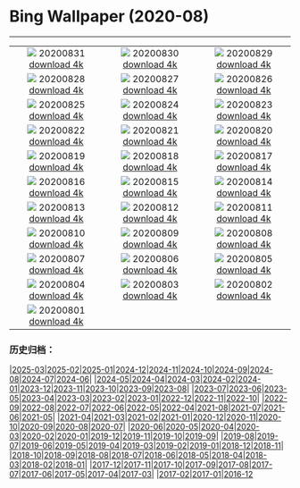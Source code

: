 # Bing Wallpaper (2020-08)
**************
| | | |
|:-:|:-:|:-:|
| ![](https://www.bing.com/th?id=OHR.PRNLCavern_EN-US7693319589_1920x1080.jpg) 20200831 [download 4k](https://www.bing.com/th?id=OHR.PRNLCavern_EN-US7693319589_UHD.jpg) | ![](https://www.bing.com/th?id=OHR.MakeHay_EN-US3538917204_1920x1080.jpg) 20200830 [download 4k](https://www.bing.com/th?id=OHR.MakeHay_EN-US3538917204_UHD.jpg) | ![](https://www.bing.com/th?id=OHR.BicycleSculptures_EN-US3449807795_1920x1080.jpg) 20200829 [download 4k](https://www.bing.com/th?id=OHR.BicycleSculptures_EN-US3449807795_UHD.jpg) |
| ![](https://www.bing.com/th?id=OHR.MonteCristo_EN-US3353853394_1920x1080.jpg) 20200828 [download 4k](https://www.bing.com/th?id=OHR.MonteCristo_EN-US3353853394_UHD.jpg) | ![](https://www.bing.com/th?id=OHR.SailingStone_EN-US8158160103_1920x1080.jpg) 20200827 [download 4k](https://www.bing.com/th?id=OHR.SailingStone_EN-US8158160103_UHD.jpg) | ![](https://www.bing.com/th?id=OHR.OkanaganSpots_EN-US8113040044_1920x1080.jpg) 20200826 [download 4k](https://www.bing.com/th?id=OHR.OkanaganSpots_EN-US8113040044_UHD.jpg) |
| ![](https://www.bing.com/th?id=OHR.PancakeRocks_EN-US1220361824_1920x1080.jpg) 20200825 [download 4k](https://www.bing.com/th?id=OHR.PancakeRocks_EN-US1220361824_UHD.jpg) | ![](https://www.bing.com/th?id=OHR.CrystalRiver_EN-US8025232239_1920x1080.jpg) 20200824 [download 4k](https://www.bing.com/th?id=OHR.CrystalRiver_EN-US8025232239_UHD.jpg) | ![](https://www.bing.com/th?id=OHR.AugustStargazing_EN-US7610682262_1920x1080.jpg) 20200823 [download 4k](https://www.bing.com/th?id=OHR.AugustStargazing_EN-US7610682262_UHD.jpg) |
| ![](https://www.bing.com/th?id=OHR.UrquhartCastle_EN-US7977703153_1920x1080.jpg) 20200822 [download 4k](https://www.bing.com/th?id=OHR.UrquhartCastle_EN-US7977703153_UHD.jpg) | ![](https://www.bing.com/th?id=OHR.MulticolorBuoys_EN-US7941972841_1920x1080.jpg) 20200821 [download 4k](https://www.bing.com/th?id=OHR.MulticolorBuoys_EN-US7941972841_UHD.jpg) | ![](https://www.bing.com/th?id=OHR.IcelandHighlands_EN-US7904530738_1920x1080.jpg) 20200820 [download 4k](https://www.bing.com/th?id=OHR.IcelandHighlands_EN-US7904530738_UHD.jpg) |
| ![](https://www.bing.com/th?id=OHR.PhotographyEmperor_EN-US7865787520_1920x1080.jpg) 20200819 [download 4k](https://www.bing.com/th?id=OHR.PhotographyEmperor_EN-US7865787520_UHD.jpg) | ![](https://www.bing.com/th?id=OHR.TennesseeWoman_EN-US7833645016_1920x1080.jpg) 20200818 [download 4k](https://www.bing.com/th?id=OHR.TennesseeWoman_EN-US7833645016_UHD.jpg) | ![](https://www.bing.com/th?id=OHR.BorobudurTemple_EN-US7797430626_1920x1080.jpg) 20200817 [download 4k](https://www.bing.com/th?id=OHR.BorobudurTemple_EN-US7797430626_UHD.jpg) |
| ![](https://www.bing.com/th?id=OHR.BurrowingOwl_EN-US7737468266_1920x1080.jpg) 20200816 [download 4k](https://www.bing.com/th?id=OHR.BurrowingOwl_EN-US7737468266_UHD.jpg) | ![](https://www.bing.com/th?id=OHR.AcadianDay_EN-US7700672584_1920x1080.jpg) 20200815 [download 4k](https://www.bing.com/th?id=OHR.AcadianDay_EN-US7700672584_UHD.jpg) | ![](https://www.bing.com/th?id=OHR.HuntsMesa_EN-US7660712032_1920x1080.jpg) 20200814 [download 4k](https://www.bing.com/th?id=OHR.HuntsMesa_EN-US7660712032_UHD.jpg) |
| ![](https://www.bing.com/th?id=OHR.WWMatera_EN-US7770749293_1920x1080.jpg) 20200813 [download 4k](https://www.bing.com/th?id=OHR.WWMatera_EN-US7770749293_UHD.jpg) | ![](https://www.bing.com/th?id=OHR.TRex_EN-US7513536381_1920x1080.jpg) 20200812 [download 4k](https://www.bing.com/th?id=OHR.TRex_EN-US7513536381_UHD.jpg) | ![](https://www.bing.com/th?id=OHR.SeaFireflies_EN-US7467298206_1920x1080.jpg) 20200811 [download 4k](https://www.bing.com/th?id=OHR.SeaFireflies_EN-US7467298206_UHD.jpg) |
| ![](https://www.bing.com/th?id=OHR.LionDay_EN-US7411831317_1920x1080.jpg) 20200810 [download 4k](https://www.bing.com/th?id=OHR.LionDay_EN-US7411831317_UHD.jpg) | ![](https://www.bing.com/th?id=OHR.LassenPeak_EN-US7363073851_1920x1080.jpg) 20200809 [download 4k](https://www.bing.com/th?id=OHR.LassenPeak_EN-US7363073851_UHD.jpg) | ![](https://www.bing.com/th?id=OHR.InfinityBridge_EN-US7273466905_1920x1080.jpg) 20200808 [download 4k](https://www.bing.com/th?id=OHR.InfinityBridge_EN-US7273466905_UHD.jpg) |
| ![](https://www.bing.com/th?id=OHR.WhaleHug_EN-US7230997767_1920x1080.jpg) 20200807 [download 4k](https://www.bing.com/th?id=OHR.WhaleHug_EN-US7230997767_UHD.jpg) | ![](https://www.bing.com/th?id=OHR.Rettungsstation_EN-US6913294738_1920x1080.jpg) 20200806 [download 4k](https://www.bing.com/th?id=OHR.Rettungsstation_EN-US6913294738_UHD.jpg) | ![](https://www.bing.com/th?id=OHR.OysterFarm_EN-US6831036158_1920x1080.jpg) 20200805 [download 4k](https://www.bing.com/th?id=OHR.OysterFarm_EN-US6831036158_UHD.jpg) |
| ![](https://www.bing.com/th?id=OHR.VirginiaDeer_EN-US6758916176_1920x1080.jpg) 20200804 [download 4k](https://www.bing.com/th?id=OHR.VirginiaDeer_EN-US6758916176_UHD.jpg) | ![](https://www.bing.com/th?id=OHR.SaguaroLightning_EN-US6580736553_1920x1080.jpg) 20200803 [download 4k](https://www.bing.com/th?id=OHR.SaguaroLightning_EN-US6580736553_UHD.jpg) | ![](https://www.bing.com/th?id=OHR.IsolaBella_EN-US6478889007_1920x1080.jpg) 20200802 [download 4k](https://www.bing.com/th?id=OHR.IsolaBella_EN-US6478889007_UHD.jpg) |
| ![](https://www.bing.com/th?id=OHR.LavaShip_EN-US6422813488_1920x1080.jpg) 20200801 [download 4k](https://www.bing.com/th?id=OHR.LavaShip_EN-US6422813488_UHD.jpg) |  |  |

### 历史归档：

|[2025-03](/../2025-03/2025-03.md)|[2025-02](/../2025-02/2025-02.md)|[2025-01](/../2025-01/2025-01.md)|[2024-12](/../2024-12/2024-12.md)|[2024-11](/../2024-11/2024-11.md)|[2024-10](/../2024-10/2024-10.md)|[2024-09](/../2024-09/2024-09.md)|[2024-08](/../2024-08/2024-08.md)|[2024-07](/../2024-07/2024-07.md)|[2024-06](/../2024-06/2024-06.md)|
|[2024-05](/../2024-05/2024-05.md)|[2024-04](/../2024-04/2024-04.md)|[2024-03](/../2024-03/2024-03.md)|[2024-02](/../2024-02/2024-02.md)|[2024-01](/../2024-01/2024-01.md)|[2023-12](/../2023-12/2023-12.md)|[2023-11](/../2023-11/2023-11.md)|[2023-10](/../2023-10/2023-10.md)|[2023-09](/../2023-09/2023-09.md)|[2023-08](/../2023-08/2023-08.md)|
|[2023-07](/../2023-07/2023-07.md)|[2023-06](/../2023-06/2023-06.md)|[2023-05](/../2023-05/2023-05.md)|[2023-04](/../2023-04/2023-04.md)|[2023-03](/../2023-03/2023-03.md)|[2023-02](/../2023-02/2023-02.md)|[2023-01](/../2023-01/2023-01.md)|[2022-12](/../2022-12/2022-12.md)|[2022-11](/../2022-11/2022-11.md)|[2022-10](/../2022-10/2022-10.md)|
|[2022-09](/../2022-09/2022-09.md)|[2022-08](/../2022-08/2022-08.md)|[2022-07](/../2022-07/2022-07.md)|[2022-06](/../2022-06/2022-06.md)|[2022-05](/../2022-05/2022-05.md)|[2022-04](/../2022-04/2022-04.md)|[2021-08](/../2021-08/2021-08.md)|[2021-07](/../2021-07/2021-07.md)|[2021-06](/../2021-06/2021-06.md)|[2021-05](/../2021-05/2021-05.md)|
|[2021-04](/../2021-04/2021-04.md)|[2021-03](/../2021-03/2021-03.md)|[2021-02](/../2021-02/2021-02.md)|[2021-01](/../2021-01/2021-01.md)|[2020-12](/../2020-12/2020-12.md)|[2020-11](/../2020-11/2020-11.md)|[2020-10](/../2020-10/2020-10.md)|[2020-09](/../2020-09/2020-09.md)|[2020-08](/2020-08.md)|[2020-07](/../2020-07/2020-07.md)|
|[2020-06](/../2020-06/2020-06.md)|[2020-05](/../2020-05/2020-05.md)|[2020-04](/../2020-04/2020-04.md)|[2020-03](/../2020-03/2020-03.md)|[2020-02](/../2020-02/2020-02.md)|[2020-01](/../2020-01/2020-01.md)|[2019-12](/../2019-12/2019-12.md)|[2019-11](/../2019-11/2019-11.md)|[2019-10](/../2019-10/2019-10.md)|[2019-09](/../2019-09/2019-09.md)|
|[2019-08](/../2019-08/2019-08.md)|[2019-07](/../2019-07/2019-07.md)|[2019-06](/../2019-06/2019-06.md)|[2019-05](/../2019-05/2019-05.md)|[2019-04](/../2019-04/2019-04.md)|[2019-03](/../2019-03/2019-03.md)|[2019-02](/../2019-02/2019-02.md)|[2019-01](/../2019-01/2019-01.md)|[2018-12](/../2018-12/2018-12.md)|[2018-11](/../2018-11/2018-11.md)|
|[2018-10](/../2018-10/2018-10.md)|[2018-09](/../2018-09/2018-09.md)|[2018-08](/../2018-08/2018-08.md)|[2018-07](/../2018-07/2018-07.md)|[2018-06](/../2018-06/2018-06.md)|[2018-05](/../2018-05/2018-05.md)|[2018-04](/../2018-04/2018-04.md)|[2018-03](/../2018-03/2018-03.md)|[2018-02](/../2018-02/2018-02.md)|[2018-01](/../2018-01/2018-01.md)|
|[2017-12](/../2017-12/2017-12.md)|[2017-11](/../2017-11/2017-11.md)|[2017-10](/../2017-10/2017-10.md)|[2017-09](/../2017-09/2017-09.md)|[2017-08](/../2017-08/2017-08.md)|[2017-07](/../2017-07/2017-07.md)|[2017-06](/../2017-06/2017-06.md)|[2017-05](/../2017-05/2017-05.md)|[2017-04](/../2017-04/2017-04.md)|[2017-03](/../2017-03/2017-03.md)|
|[2017-02](/../2017-02/2017-02.md)|[2017-01](/../2017-01/2017-01.md)|[2016-12](/../2016-12/2016-12.md)